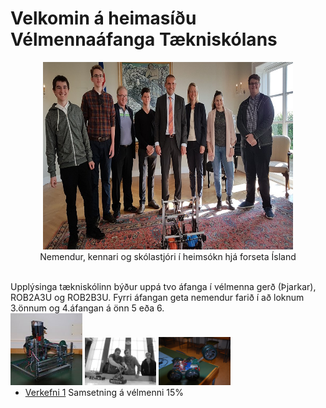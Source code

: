 
# Velkomin á heimasíðu Vélmennaáfanga Tækniskólans
<p align="center"> <img width="400" height="300" src="/img/velmenniogforseti.png" alt="Nemendur, kennari og skólastjóri í heimsókn hjá forseta Ísland"><br>
Nemendur, kennari og skólastjóri í heimsókn hjá forseta Ísland</p>
<br>
Upplýsinga tækniskólinn býður uppá tvo áfanga í vélmenna gerð (Þjarkar), ROB2A3U og ROB2B3U. Fyrri áfangan geta nemendur farið í að loknum 3.önnum og 4.áfangan á önn 5 eða 6. 
<div style="float:left;margin-right:5px;">
    <img src="/img/rob2b3u_img.png" style="width:23%">
            <img src="/img/syning_lokaverkefni_rbob_h13_1.png" style="width:23%">
                    <img src="/img/DSC_0004.JPG" style="width:23%">
</div>

* [Verkefni 1](rob2a/verkefni1/verkefni1.md) Samsetning á vélmenni	15% 
